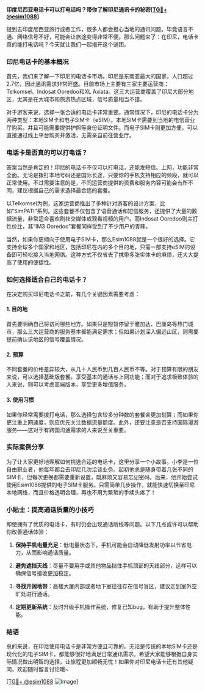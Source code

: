 **印度尼西亚电话卡可以打电话吗？带你了解印尼通讯卡的秘密[[TG💪+ @esim1088](https://t.me/s/esim1088)]**

提到去印度尼西亚旅行或者工作，很多人都会担心当地的通讯问题。毕竟语言不通、网络信号不好，可能会让旅途变得非常不便。那么问题来了：在印尼，电话卡真的能打电话吗？今天就让我们一起揭开这个谜团。

### 印尼电话卡的基本概况

首先，我们来了解一下印尼的电话卡市场。印尼是东南亚最大的国家，人口超过2.7亿，因此通讯需求非常旺盛。目前市场上主要有三家主要运营商：Telkomsel、Indosat Ooredoo和XL Axiata。这三大运营商覆盖了印尼大部分地区，尤其是在大城市和旅游热点区域，信号质量相当不错。

对于游客来说，选择一张合适的电话卡非常重要。通常情况下，印尼的电话卡分为两种类型：本地SIM卡和电子SIM卡（eSIM）。本地SIM卡需要到当地的电信营业厅购买，并且可能需要提供护照等身份证明文件。而电子SIM卡则更加方便，可以直接通过线上平台购买并激活，无需亲自前往营业厅。

### 电话卡是否真的可以打电话？

答案当然是肯定的！印尼的电话卡不仅可以打电话，还能发短信、上网，功能非常全面。无论是拨打本地号码还是国际长途，只要你的手机支持相应的频段，就可以正常使用。不过需要注意的是，不同运营商提供的资费和服务内容可能会有所不同，建议根据自己的需求选择最合适的套餐。

以Telkomsel为例，这家运营商推出了多种针对游客的设计方案，比如“SimPATI”系列。这些套餐不仅包含了语音通话和短信服务，还提供了大量的数据流量，非常适合喜欢刷社交媒体或观看视频的用户。而Indosat Ooredoo则主打性价比，其“IM3 Ooredoo”套餐同样受到了不少用户的青睐。

当然，如果你更倾向于使用电子SIM卡，那么Esim1088就是一个很好的选择。它支持全球多个国家和地区，包括印尼在内的多个目的地，只需一部支持eSIM的设备即可轻松接入当地网络。这种方式不仅省去了携带多张实体卡的麻烦，还大大提高了使用的便捷性。

### 如何选择适合自己的电话卡？

在决定购买印尼电话卡之前，有几个关键因素需要考虑：

#### 1. **目的地**
   首先要明确自己将访问哪些地方。如果只是短暂停留于雅加达、巴厘岛等热门城市，那么三大运营商的服务基本都能满足需求；但如果计划深入偏远山区，则需要提前确认该地区的信号覆盖情况。

#### 2. **预算**
   不同套餐的价格差异较大，从几十人民币到几百人民币不等。对于预算有限的朋友来说，可以选择基础版套餐，享受基本的通话与上网功能；而对于追求极致体验的人来说，则可以考虑高端版本，享受更多增值服务。

#### 3. **使用习惯**
   如果你经常需要拨打电话，那么选择包含较多分钟数的套餐会更加划算；而如果你更注重上网速度，则应优先关注数据流量额度。此外，还要注意是否支持国际漫游服务——这对于有跨国沟通需求的人来说至关重要。

### 实际案例分享

为了让大家更好地理解如何挑选合适的电话卡，这里分享一个小故事。小李是一位自由职业者，他每年都会去印尼几次洽谈业务。起初他总是随身带着几张不同的SIM卡，但每次更换都需要重新设置，既麻烦又容易忘记密码。后来，他开始尝试使用Esim1088提供的电子SIM卡服务。只需简单几步操作，就能快速切换至印尼本地网络，而且价格透明合理，再也不用为繁琐的手续头疼了！

### 小贴士：提高通话质量的小技巧

即使拥有了优质的电话卡，有时仍会出现通话断线等问题。以下几点或许可以帮助你改善通话体验：

1. **保持手机电量充足**：低电量状态下，手机可能会自动降低发射功率以节省电力，从而影响通话质量。
   
2. **避免遮挡天线**：尽量不要用手或其他物品挡住手机顶部的天线部分，这样可以确保信号接收更加稳定。
   
3. **寻找开阔地带**：高楼大厦内部或者地下室往往存在信号盲区，建议走到室外空旷处进行通话。
   
4. **定期更新系统**：及时升级手机操作系统，修复已知bug，有助于提升整体性能。

### 结语

总的来说，在印尼使用电话卡是非常方便且可靠的。无论是传统的本地SIM卡还是现代化的电子SIM卡，都能够很好地满足日常通讯需求。希望大家能够根据自身实际情况做出明智的选择，让旅程更加顺畅无忧！如果你对印尼电话卡还有其他疑问，欢迎随时留言讨论哦~

[[TG💪+ @esim1088](https://t.me/s/esim1088) ![Image](https://i.postimg.cc/4NQfJmqS/Snipaste-2025-05-13-00-14-12.png)]